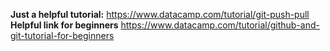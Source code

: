 **Just a helpful tutorial:**  https://www.datacamp.com/tutorial/git-push-pull
**Helpful link for beginners** https://www.datacamp.com/tutorial/github-and-git-tutorial-for-beginners

